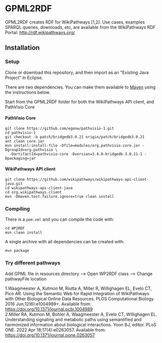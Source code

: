 # GPML2RDF

GPML2RDF creates RDF for WikiPathways [1,2]. Use cases, examples SPARQL queries, downloads, etc,
are available from the WikiPathways RDF Portal: http://rdf.wikipathways.org/

## Installation

### Setup

Clone or download this repository, and then import as an "Existing Java Project" in Eclipse.

There are two dependencies. You can make them available to [Maven](https://maven.apache.org/) using the instructions below.

Start from the GPML2RDF folder for both the WikiPathways API client, and PathVisio Core

#### PathVisio Core

```shell
git clone https://github.com/egonw/pathvisio-1.git
cd pathvisio-1
git checkout -b patch/bridgedb3.0.21 origin/patch/bridgedb3.0.21
ant clean core.jar
mvn install:install-file -Dfile=modules/org.pathvisio.core.jar -DgroupId=org.pathvisio \
  -DartifactId=pathvisio-core -Dversion=3.4.0-bridgedb-3.0.21-1 -Dpackaging=jar
```

#### WikiPathways API client 

```shell
git clone https://github.com/wikipathways/wikipathways-api-client-java.git
cd wikipathways-api-client-java
cd org.wikipathways.client
mvn -Dmaven.test.failure.ignore=true clean install
```

### Compiling

There is a `pom.xml` and you can compile the code with:

```shell
cd WP2RDF
mvn clean install
```

A single archive with all dependencies can be created with:

```shell
mvn package
```

### Try different pathways

Add GPML file in resources directory --> Open WP2RDF class --> Change pathwayFile location


1.Waagmeester A, Kutmon M, Riutta A, Miller R, Willighagen EL, Evelo CT, Pico AR. Using the Semantic Web for Rapid Integration of WikiPathways with Other Biological Online Data Resources. PLOS Computational Biology. 2016 Jun;12(6):e1004989+. Available from: https://doi.org/10.1371/journal.pcbi.1004989 <br />
2.Miller RA, Kutmon M, Bohler A, Waagmeester A, Evelo CT, Willighagen EL. Understanding signaling and metabolic paths using semantified and harmonized information about biological interactions. Yoon BJ, editor. PLoS ONE. 2022 Apr 18;17(4):e0263057. Available from: https://doi.org/10.1371/journal.pone.0263057
